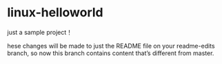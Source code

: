 # linux-helloworld
just a sample project！

hese changes will be made to just the README file on your readme-edits branch, so now this branch contains content that’s different from master.
